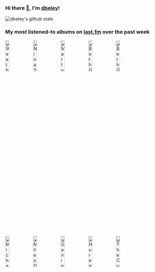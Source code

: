 ### Hi there 👋, I'm [dbeley](https://dbeley.ovh/en)!

![dbeley's github stats](https://github-readme-stats.vercel.app/api?username=dbeley)

### My most listened-to albums on [last.fm](https://www.last.fm/user/d_beley) over the past week

[<img src='https://lastfm.freetls.fastly.net/i/u/300x300/21ec61deb6676c592ab32a77c1aa3438.jpg' width='16%' height='16%' alt='Weatherday - Hornet Disaster'>](https://www.last.fm/music/weatherday/hornet%2bdisaster)&nbsp;
[<img src='https://lastfm.freetls.fastly.net/i/u/300x300/36ce8d02b77ef674d05fb4cca94a2706.jpg' width='16%' height='16%' alt='Nina Simone - I Put a Spell on You'>](https://www.last.fm/music/nina%2bsimone/i%2bput%2ba%2bspell%2bon%2byou)&nbsp;
[<img src='https://lastfm.freetls.fastly.net/i/u/300x300/04b8464d8808a89de842a33dd1c2eb46.jpg' width='16%' height='16%' alt='Marty Robbins - Gunfighter Ballads and Trail Songs'>](https://www.last.fm/music/marty%2brobbins/gunfighter%2bballads%2band%2btrail%2bsongs)&nbsp;
[<img src='https://lastfm.freetls.fastly.net/i/u/300x300/c2f62b3d575823ce106889382dbb3b67.jpg' width='16%' height='16%' alt='Beth Gibbons & Rustin Man - Out of Season'>](https://www.last.fm/music/beth%2bgibbons%2b%2526%2brustin%2bman/out%2bof%2bseason)&nbsp;
[<img src='https://lastfm.freetls.fastly.net/i/u/300x300/2ea9715eb245f30c2176cbfcc8d4a37c.jpg' width='16%' height='16%' alt='Beth Gibbons - Lives Outgrown'>](https://www.last.fm/music/beth%2bgibbons/lives%2boutgrown)&nbsp;
<br>
[<img src='https://lastfm.freetls.fastly.net/i/u/300x300/8fe6f2a0832392b384472f53a5d8cfd6.png' width='16%' height='16%' alt='Michael Jackson - Off the Wall'>](https://www.last.fm/music/michael%2bjackson/off%2bthe%2bwall)&nbsp;
[<img src='https://lastfm.freetls.fastly.net/i/u/300x300/e345e60dfec207641798c02ae8071280.png' width='16%' height='16%' alt='Miles Davis - Kind of Blue'>](https://www.last.fm/music/miles%2bdavis/kind%2bof%2bblue)&nbsp;
[<img src='https://lastfm.freetls.fastly.net/i/u/300x300/971496ec26a4d5ac4aa2abe6503fe34c.jpg' width='16%' height='16%' alt='Daniel Blumberg - On&On'>](https://www.last.fm/music/daniel%2bblumberg/on%2526on)&nbsp;
[<img src='https://lastfm.freetls.fastly.net/i/u/300x300/1585c2aece680ec7cd3ed7dff526619e.jpg' width='16%' height='16%' alt='Huremic - Seeking Darkness'>](https://www.last.fm/music/huremic/seeking%2bdarkness)&nbsp;
[<img src='https://lastfm.freetls.fastly.net/i/u/300x300/434fa54e5459058dc64ae00933bb9511.png' width='16%' height='16%' alt='The Cure - Songs Of A Lost World'>](https://www.last.fm/music/the%2bcure/songs%2bof%2ba%2blost%2bworld)&nbsp;
<br>
